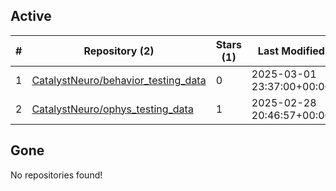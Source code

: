 ## Active
| # | Repository (2) | Stars (1) | Last Modified |
| --- | --- | --- | --- |
| 1 | [CatalystNeuro/behavior_testing_data](https://gin.g-node.org/CatalystNeuro/behavior_testing_data) | 0 | 2025-03-01 23:37:00+00:00 |
| 2 | [CatalystNeuro/ophys_testing_data](https://gin.g-node.org/CatalystNeuro/ophys_testing_data) | 1 | 2025-02-28 20:46:57+00:00 |

## Gone
No repositories found!
